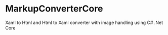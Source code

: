 # MarkupConverterCore
Xaml to Html and Html to Xaml converter with image handling using C# .Net Core
